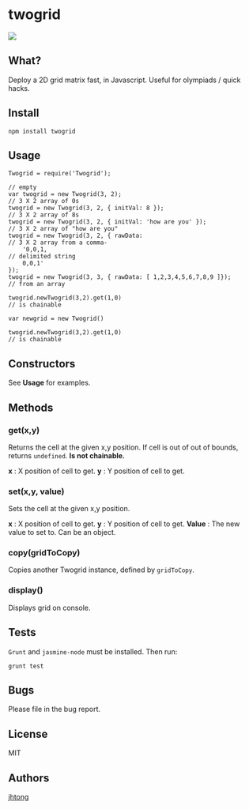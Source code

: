 # twogrid

<img src='https://www.codeship.io/projects/be485250-494f-0131-6348-2ec227d8ea8c/status' />

## What?

Deploy a 2D grid matrix fast, in Javascript.  Useful for olympiads / quick hacks.


## Install

	npm install twogrid

## Usage

	Twogrid = require('Twogrid');

	// empty
	var twogrid = new Twogrid(3, 2);										// 3 X 2 array of 0s
	twogrid = new Twogrid(3, 2, { initVal: 8 });							// 3 X 2 array of 8s
	twogrid = new Twogrid(3, 2, { initVal: 'how are you' });				// 3 X 2 array of "how are you"
	twogrid = new Twogrid(3, 2, { rawData: 									// 3 X 2 array from a comma-
		'0,0,1,																// delimited string
		0,0,1' 
	});
	twogrid = new Twogrid(3, 3, { rawData: [ 1,2,3,4,5,6,7,8,9 ]});			// from an array

	twogrid.newTwogrid(3,2).get(1,0) 										// is chainable

	var newgrid = new Twogrid()

	twogrid.newTwogrid(3,2).get(1,0) 										// is chainable


## Constructors

See **Usage** for examples.


## Methods

### get(x,y)

Returns the cell at the given x,y position.  If cell is out of out of bounds, returns `undefined`.  **Is not chainable.**

**x** : X position of cell to get.
**y** : Y position of cell to get.


### set(x,y, value)

Sets the cell at the given x,y position.

**x** : X position of cell to get.
**y** : Y position of cell to get.
**Value** : The new value to set to.  Can be an object.


### copy(gridToCopy)

Copies another Twogrid instance, defined by `gridToCopy`.


### display()

Displays grid on console.


## Tests

`Grunt` and `jasmine-node` must be installed.  Then run:

	grunt test


## Bugs 

Please file in the bug report.


## License

MIT

## Authors

<a href='http://blog.joeltong.org'>jhtong</a>
